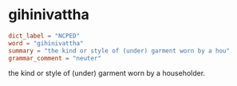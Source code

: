 # gihinivattha

``` toml
dict_label = "NCPED"
word = "gihinivattha"
summary = "the kind or style of (under) garment worn by a hou"
grammar_comment = "neuter"
```

the kind or style of (under) garment worn by a householder.

